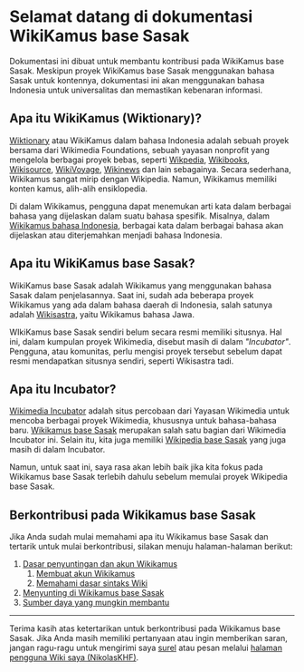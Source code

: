 # Selamat datang di dokumentasi WikiKamus base Sasak

Dokumentasi ini dibuat untuk membantu kontribusi pada WikiKamus base Sasak. Meskipun proyek WikiKamus base Sasak menggunakan bahasa Sasak untuk kontennya, dokumentasi ini akan menggunakan bahasa Indonesia untuk universalitas dan memastikan kebenaran informasi.

## Apa itu WikiKamus (Wiktionary)?

[Wiktionary](https://wiktionary.org) atau WikiKamus dalam bahasa Indonesia adalah sebuah proyek bersama dari Wikimedia Foundations, sebuah yayasan nonprofit yang mengelola berbagai proyek bebas, seperti [Wikpedia](https://wikipedia.org), [Wikibooks](https://wikibooks.org), [Wikisource](https://wikisource.org), [WikiVoyage](https://wikivoyage.org), [Wikinews](https://wikinews.org) dan lain sebagainya. Secara sederhana, Wikikamus sangat mirip dengan Wikipedia. Namun, Wikikamus memiliki konten kamus, alih-alih ensiklopedia.

Di dalam Wikikamus, pengguna dapat menemukan arti kata dalam berbagai bahasa yang dijelaskan dalam suatu bahasa spesifik. Misalnya, dalam [Wikikamus bahasa Indonesia](https://id.wiktionary.org), berbagai kata dalam berbagai bahasa akan dijelaskan atau diterjemahkan menjadi bahasa Indonesia.

## Apa itu WikiKamus base Sasak?

WikiKamus base Sasak adalah Wikikamus yang menggunakan bahasa Sasak dalam penjelasannya. Saat ini, sudah ada beberapa proyek Wikikamus yang ada dalam bahasa daerah di Indonesia, salah satunya adalah [Wikisastra](https://jv.wiktionary.org), yaitu Wikikamus bahasa Jawa.

WIkiKamus base Sasak sendiri belum secara resmi memiliki situsnya. Hal ini, dalam kumpulan proyek Wikimedia, disebut masih di dalam *"Incubator"*. Pengguna, atau komunitas, perlu mengisi proyek tersebut sebelum dapat resmi mendapatkan situsnya sendiri, seperti Wikisastra tadi.

## Apa itu Incubator?

[Wikimedia Incubator](https://incubator.wikimedia.org) adalah situs percobaan dari Yayasan Wikimedia untuk mencoba berbagai proyek Wikimedia, khususnya untuk bahasa-bahasa baru. [Wikikamus base Sasak](https://incubator.wikimedia.org/wiki/Wt/sas) merupakan salah satu bagian dari Wikimedia Incubator ini. Selain itu, kita juga memiliki [Wikipedia base Sasak](https://incubator.wikimedia.org/wiki/Wp/sas) yang juga masih di dalam Incubator.

Namun, untuk saat ini, saya rasa akan lebih baik jika kita fokus pada Wikikamus base Sasak terlebih dahulu sebelum memulai proyek Wikipedia base Sasak.

## Berkontribusi pada Wikikamus base Sasak

Jika Anda sudah mulai memahami apa itu Wikikamus base Sasak dan tertarik untuk mulai berkontribusi, silakan menuju halaman-halaman berikut:

1. [Dasar penyuntingan dan akun Wikikamus](dasar/index.md)
    1. [Membuat akun Wikikamus](dasar/akun.md)
    2. [Memahami dasar sintaks Wiki](dasar/sintaks.md)
2. [Menyunting di Wikikamus base Sasak](nyunting.md)
3. [Sumber daya yang mungkin membantu](sumber_daya.md)

---

Terima kasih atas ketertarikan untuk berkontribusi pada Wikikamus base Sasak. Jika Anda masih memiliki pertanyaan atau ingin memberikan saran, jangan ragu-ragu untuk mengirimi saya [surel](https://meta.wikimedia.org/wiki/Special:EmailUser/NikolasKHF) atau pesan melalui [halaman pengguna Wiki saya (NikolasKHF)](https://meta.wikimedia.org/wiki/User_talk:NikolasKHF).
